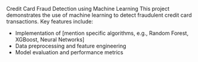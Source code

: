 Credit Card Fraud Detection using Machine Learning
This project demonstrates the use of machine learning to detect fraudulent credit card transactions. Key features include:

* Implementation of [mention specific algorithms, e.g., Random Forest, XGBoost, Neural Networks]
* Data preprocessing and feature engineering
* Model evaluation and performance metrics
